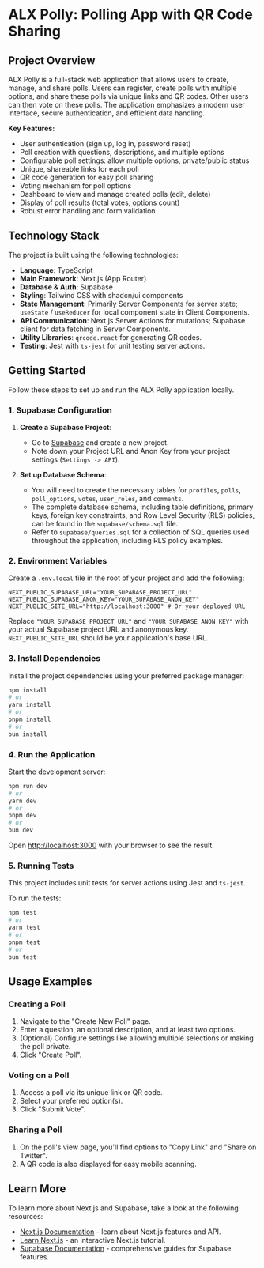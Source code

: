 # ALX Polly: Polling App with QR Code Sharing

## Project Overview

ALX Polly is a full-stack web application that allows users to create, manage, and share polls. Users can register, create polls with multiple options, and share these polls via unique links and QR codes. Other users can then vote on these polls. The application emphasizes a modern user interface, secure authentication, and efficient data handling.

**Key Features:**
- User authentication (sign up, log in, password reset)
- Poll creation with questions, descriptions, and multiple options
- Configurable poll settings: allow multiple options, private/public status
- Unique, shareable links for each poll
- QR code generation for easy poll sharing
- Voting mechanism for poll options
- Dashboard to view and manage created polls (edit, delete)
- Display of poll results (total votes, options count)
- Robust error handling and form validation

## Technology Stack

The project is built using the following technologies:

-   **Language**: TypeScript
-   **Main Framework**: Next.js (App Router)
-   **Database & Auth**: Supabase
-   **Styling**: Tailwind CSS with shadcn/ui components
-   **State Management**: Primarily Server Components for server state; `useState` / `useReducer` for local component state in Client Components.
-   **API Communication**: Next.js Server Actions for mutations; Supabase client for data fetching in Server Components.
-   **Utility Libraries**: `qrcode.react` for generating QR codes.
-   **Testing**: Jest with `ts-jest` for unit testing server actions.

## Getting Started

Follow these steps to set up and run the ALX Polly application locally.

### 1. Supabase Configuration

1.  **Create a Supabase Project**:
    *   Go to [Supabase](https://supabase.com/) and create a new project.
    *   Note down your Project URL and Anon Key from your project settings (`Settings -> API`).

2.  **Set up Database Schema**:
    *   You will need to create the necessary tables for `profiles`, `polls`, `poll_options`, `votes`, `user_roles`, and `comments`.
    *   The complete database schema, including table definitions, primary keys, foreign key constraints, and Row Level Security (RLS) policies, can be found in the `supabase/schema.sql` file.
    *   Refer to `supabase/queries.sql` for a collection of SQL queries used throughout the application, including RLS policy examples.

### 2. Environment Variables

Create a `.env.local` file in the root of your project and add the following:

```
NEXT_PUBLIC_SUPABASE_URL="YOUR_SUPABASE_PROJECT_URL"
NEXT_PUBLIC_SUPABASE_ANON_KEY="YOUR_SUPABASE_ANON_KEY"
NEXT_PUBLIC_SITE_URL="http://localhost:3000" # Or your deployed URL
```

Replace `"YOUR_SUPABASE_PROJECT_URL"` and `"YOUR_SUPABASE_ANON_KEY"` with your actual Supabase project URL and anonymous key. `NEXT_PUBLIC_SITE_URL` should be your application's base URL.

### 3. Install Dependencies

Install the project dependencies using your preferred package manager:

```bash
npm install
# or
yarn install
# or
pnpm install
# or
bun install
```

### 4. Run the Application

Start the development server:

```bash
npm run dev
# or
yarn dev
# or
pnpm dev
# or
bun dev
```

Open [http://localhost:3000](http://localhost:3000) with your browser to see the result.

### 5. Running Tests

This project includes unit tests for server actions using Jest and `ts-jest`.

To run the tests:

```bash
npm test
# or
yarn test
# or
pnpm test
# or
bun test
```

## Usage Examples

### Creating a Poll
1.  Navigate to the "Create New Poll" page.
2.  Enter a question, an optional description, and at least two options.
3.  (Optional) Configure settings like allowing multiple selections or making the poll private.
4.  Click "Create Poll".

### Voting on a Poll
1.  Access a poll via its unique link or QR code.
2.  Select your preferred option(s).
3.  Click "Submit Vote".

### Sharing a Poll
1.  On the poll's view page, you'll find options to "Copy Link" and "Share on Twitter".
2.  A QR code is also displayed for easy mobile scanning.

## Learn More

To learn more about Next.js and Supabase, take a look at the following resources:

-   [Next.js Documentation](https://nextjs.org/docs) - learn about Next.js features and API.
-   [Learn Next.js](https://nextjs.org/learn) - an interactive Next.js tutorial.
-   [Supabase Documentation](https://supabase.com/docs) - comprehensive guides for Supabase features.

